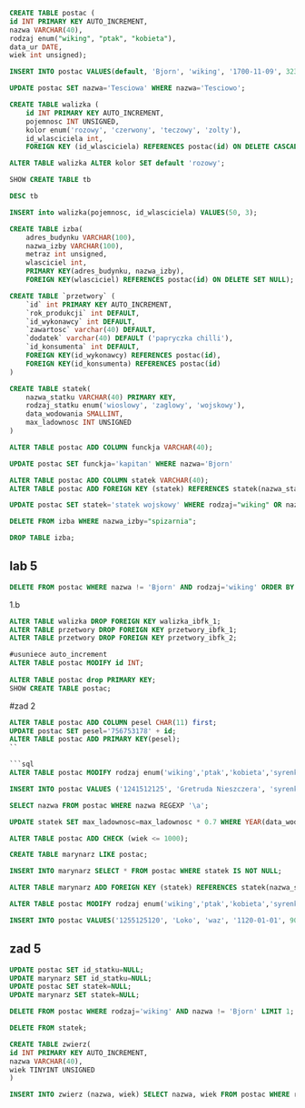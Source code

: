 ```sql
CREATE TABLE postac (
id INT PRIMARY KEY AUTO_INCREMENT,
nazwa VARCHAR(40),
rodzaj enum("wiking", "ptak", "kobieta"),
data_ur DATE,
wiek int unsigned);
```

```sql
INSERT INTO postac VALUES(default, 'Bjorn', 'wiking', '1700-11-09', 323);
```

```sql
UPDATE postac SET nazwa='Tesciowa' WHERE nazwa='Tesciowo';
```

```sql
CREATE TABLE walizka (
    id INT PRIMARY KEY AUTO_INCREMENT,
    pojemnosc INT UNSIGNED,
    kolor enum('rozowy', 'czerwony', 'teczowy', 'zolty'),
    id_wlasciciela int,
    FOREIGN KEY (id_wlasciciela) REFERENCES postac(id) ON DELETE CASCADE);
```

```sql
ALTER TABLE walizka ALTER kolor SET default 'rozowy';
```

```sql
SHOW CREATE TABLE tb
```

```sql
DESC tb
```

```sql
INSERT into walizka(pojemnosc, id_wlasciciela) VALUES(50, 3);
```

```sql
CREATE TABLE izba(
    adres_budynku VARCHAR(100),
    nazwa_izby VARCHAR(100),
    metraz int unsigned,
    wlasciciel int,
    PRIMARY KEY(adres_budynku, nazwa_izby),
    FOREIGN KEY(wlasciciel) REFERENCES postac(id) ON DELETE SET NULL);
```

```sql
CREATE TABLE `przetwory` (
    `id` int PRIMARY KEY AUTO_INCREMENT,
    `rok_produkcji` int DEFAULT,
    `id_wykonawcy` int DEFAULT,
    `zawartosc` varchar(40) DEFAULT,
    `dodatek` varchar(40) DEFAULT ('papryczka chilli'),
    `id_konsumenta` int DEFAULT,
    FOREIGN KEY(id_wykonawcy) REFERENCES postac(id),
    FOREIGN KEY(id_konsumenta) REFERENCES postac(id)
)
```

```sql
CREATE TABLE statek(
	nazwa_statku VARCHAR(40) PRIMARY KEY,
	rodzaj_statku enum('wioslowy', 'zaglowy', 'wojskowy'),
	data_wodowania SMALLINT,
	max_ladownosc INT UNSIGNED
)
```

```sql
ALTER TABLE postac ADD COLUMN funckja VARCHAR(40);
```

```sql
UPDATE postac SET funckja='kapitan' WHERE nazwa='Bjorn'
```

```sql
ALTER TABLE postac ADD COLUMN statek VARCHAR(40);
ALTER TABLE postac ADD FOREIGN KEY (statek) REFERENCES statek(nazwa_statku);
```

```sql
UPDATE postac SET statek='statek wojskowy' WHERE rodzaj="wiking" OR nazwa="Drozd";
```

```sql
DELETE FROM izba WHERE nazwa_izby="spizarnia";
```

```sql
DROP TABLE izba;
```

## lab 5
```sql
DELETE FROM postac WHERE nazwa != 'Bjorn' AND rodzaj='wiking' ORDER BY wiek DESC LIMIT 2;
```

1.b
```sql
ALTER TABLE walizka DROP FOREIGN KEY walizka_ibfk_1;
ALTER TABLE przetwory DROP FOREIGN KEY przetwory_ibfk_1;
ALTER TABLE przetwory DROP FOREIGN KEY przetwory_ibfk_2;

#usuniece auto_increment
ALTER TABLE postac MODIFY id INT;
 
ALTER TABLE postac drop PRIMARY KEY;
SHOW CREATE TABLE postac;
```

#zad 2
```sql
ALTER TABLE postac ADD COLUMN pesel CHAR(11) first;
UPDATE postac SET pesel='756753178' + id;
ALTER TABLE postac ADD PRIMARY KEY(pesel);
``

```sql
ALTER TABLE postac MODIFY rodzaj enum('wiking','ptak','kobieta','syrenka');
```

```sql
INSERT INTO postac VALUES ('1241512125', 'Gretruda Nieszczera', 'syrenka', '1690-11-6', 19, NULL, NULL, NULL);
```

```sql
SELECT nazwa FROM postac WHERE nazwa REGEXP '\a';
```

```sql
UPDATE statek SET max_ladownosc=max_ladownosc * 0.7 WHERE YEAR(data_wodowania) BETWEEN 1901 AND 2000;
```

```sql
ALTER TABLE postac ADD CHECK (wiek <= 1000);
```

```sql
CREATE TABLE marynarz LIKE postac;
```

```sql
INSERT INTO marynarz SELECT * FROM postac WHERE statek IS NOT NULL;
```

```sql
ALTER TABLE marynarz ADD FOREIGN KEY (statek) REFERENCES statek(nazwa_statku);
```

```sql
ALTER TABLE postac MODIFY rodzaj enum('wiking','ptak','kobieta','syrenka', 'waz');
```

```sql
INSERT INTO postac VALUES('1255125120', 'Loko', 'waz', '1120-01-01', 900, NULL, NULL, NULL);
```

## zad 5
```sql
UPDATE postac SET id_statku=NULL;
UPDATE marynarz SET id_statku=NULL;
UPDATE postac SET statek=NULL;
UPDATE marynarz SET statek=NULL;
```

```sql
DELETE FROM postac WHERE rodzaj='wiking' AND nazwa != 'Bjorn' LIMIT 1; 
```

```sql
DELETE FROM statek;
```

```sql
CREATE TABLE zwierz(
id INT PRIMARY KEY AUTO_INCREMENT,
nazwa VARCHAR(40),
wiek TINYINT UNSIGNED
)
```

```sql
INSERT INTO zwierz (nazwa, wiek) SELECT nazwa, wiek FROM postac WHERE rodzaj IN('ptak', 'waz');
```
